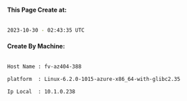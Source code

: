 
   
#### This Page Create at:

```bash

2023-10-30 - 02:43:35 UTC

```

#### Create By Machine:

```bash

Host Name : fv-az404-388

platform  : Linux-6.2.0-1015-azure-x86_64-with-glibc2.35

Ip Local  : 10.1.0.238

```

